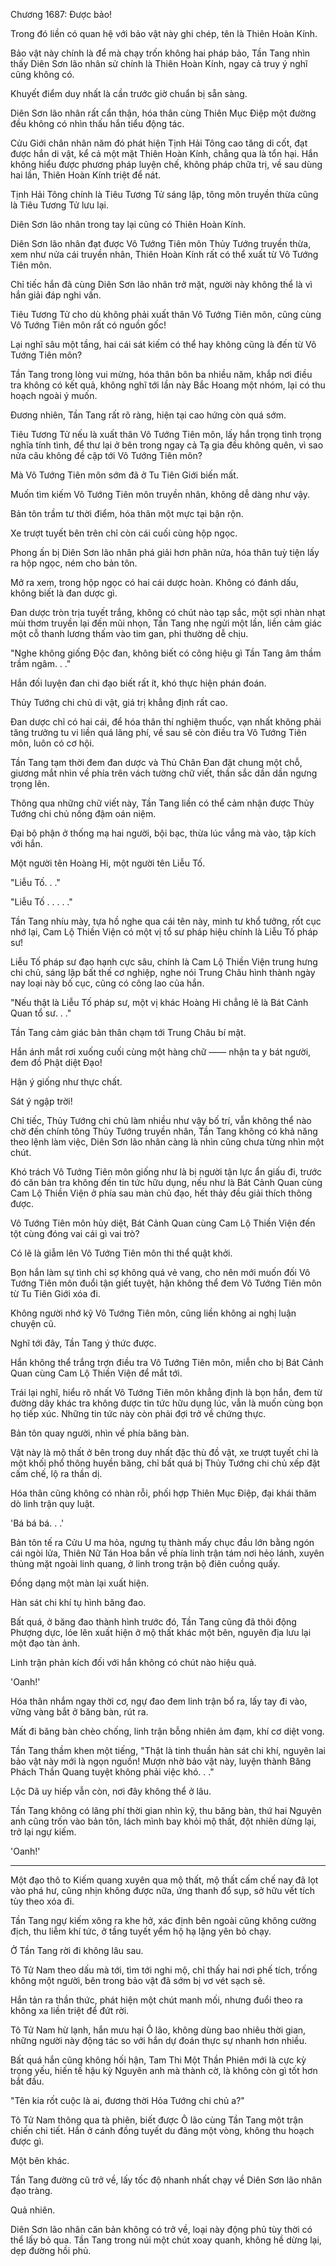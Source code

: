 




Chương 1687: Được bảo!


Trong đó liền có quan hệ với bảo vật này ghi chép, tên là Thiên Hoàn Kính.

Bảo vật này chính là để mà chạy trốn không hai pháp bảo, Tần Tang nhìn thấy Diên Sơn lão nhân sử chính là Thiên Hoàn Kính, ngay cả truy ý nghĩ cũng không có.

Khuyết điểm duy nhất là cần trước giờ chuẩn bị sẵn sàng.

Diên Sơn lão nhân rất cẩn thận, hóa thân cùng Thiên Mục Điệp một đường đều không có nhìn thấu hắn tiểu động tác.

Cửu Giới chân nhân năm đó phát hiện Tịnh Hải Tông cao tăng di cốt, đạt được hắn di vật, kể cả một mặt Thiên Hoàn Kính, chẳng qua là tổn hại. Hắn không hiểu được phương pháp luyện chế, không pháp chữa trị, về sau dùng hai lần, Thiên Hoàn Kính triệt để nát.

Tịnh Hải Tông chính là Tiêu Tương Tử sáng lập, tông môn truyền thừa cũng là Tiêu Tương Tử lưu lại.

Diên Sơn lão nhân trong tay lại cũng có Thiên Hoàn Kính.

Diên Sơn lão nhân đạt được Vô Tướng Tiên môn Thủy Tướng truyền thừa, xem như nửa cái truyền nhân, Thiên Hoàn Kính rất có thể xuất từ Vô Tướng Tiên môn.

Chỉ tiếc hắn đã cùng Diên Sơn lão nhân trở mặt, người này không thể là vì hắn giải đáp nghi vấn.

Tiêu Tương Tử cho dù không phải xuất thân Vô Tướng Tiên môn, cũng cùng Vô Tướng Tiên môn rất có nguồn gốc!

Lại nghĩ sâu một tầng, hai cái sát kiếm có thể hay không cũng là đến từ Vô Tướng Tiên môn?

Tần Tang trong lòng vui mừng, hóa thân bôn ba nhiều năm, khắp nơi điều tra không có kết quả, không nghĩ tới lần này Bắc Hoang một nhóm, lại có thu hoạch ngoài ý muốn.

Đương nhiên, Tần Tang rất rõ ràng, hiện tại cao hứng còn quá sớm.

Tiêu Tương Tử nếu là xuất thân Vô Tướng Tiên môn, lấy hắn trọng tình trọng nghĩa tính tình, để thư lại ở bên trong ngay cả Tạ gia đều không quên, vì sao nửa câu không đề cập tới Vô Tướng Tiên môn?

Mà Vô Tướng Tiên môn sớm đã ở Tu Tiên Giới biến mất.

Muốn tìm kiếm Vô Tướng Tiên môn truyền nhân, không dễ dàng như vậy.

Bản tôn trầm tư thời điểm, hóa thân một mực tại bận rộn.

Xe trượt tuyết bên trên chỉ còn cái cuối cùng hộp ngọc.

Phong ấn bị Diên Sơn lão nhân phá giải hơn phân nửa, hóa thân tuỳ tiện lấy ra hộp ngọc, ném cho bản tôn.

Mở ra xem, trong hộp ngọc có hai cái dược hoàn. Không có đánh dấu, không biết là đan dược gì.

Đan dược tròn trịa tuyết trắng, không có chút nào tạp sắc, một sợi nhàn nhạt mùi thơm truyền lại đến mũi nhọn, Tần Tang nhẹ ngửi một lần, liền cảm giác một cỗ thanh lương thấm vào tim gan, phi thường dễ chịu.

"Nghe không giống Độc đan, không biết có công hiệu gì Tần Tang âm thầm trầm ngâm. . ."

Hắn đối luyện đan chi đạo biết rất ít, khó thực hiện phán đoán.

Thủy Tướng chi chủ di vật, giá trị khẳng định rất cao.

Đan dược chỉ có hai cái, để hóa thân thí nghiệm thuốc, vạn nhất không phải tăng trưởng tu vi liền quá lãng phí, về sau sẽ còn điều tra Vô Tướng Tiên môn, luôn có cơ hội.

Tần Tang tạm thời đem đan dược và Thủ Chân Đan đặt chung một chỗ, giương mắt nhìn về phía trên vách tường chữ viết, thần sắc dần dần ngưng trọng lên.

Thông qua những chữ viết này, Tần Tang liền có thể cảm nhận được Thủy Tướng chi chủ nồng đậm oán niệm.

Đại bộ phận ở thống mạ hai người, bội bạc, thừa lúc vắng mà vào, tập kích với hắn.

Một người tên Hoàng Hi, một người tên Liễu Tố.

"Liễu Tố. . ."

"Liễu Tố . . . . ."

Tần Tang nhíu mày, tựa hồ nghe qua cái tên này, minh tư khổ tưởng, rốt cục nhớ lại, Cam Lộ Thiền Viện có một vị tổ sư pháp hiệu chính là Liễu Tố pháp sư!

Liễu Tố pháp sư đạo hạnh cực sâu, chính là Cam Lộ Thiền Viện trung hưng chi chủ, sáng lập bất thế cơ nghiệp, nghe nói Trung Châu hình thành ngày nay loại này bố cục, cũng có công lao của hắn.

"Nếu thật là Liễu Tố pháp sư, một vị khác Hoàng Hi chẳng lẽ là Bát Cảnh Quan tổ sư. . ."

Tần Tang cảm giác bản thân chạm tới Trung Châu bí mật.

Hắn ánh mắt rơi xuống cuối cùng một hàng chữ —— nhận ta y bát người, đem đồ Phật diệt Đạo!

Hận ý giống như thực chất.

Sát ý ngập trời!

Chỉ tiếc, Thủy Tướng chi chủ làm nhiều như vậy bố trí, vẫn không thể nào chờ đến chính tông Thủy Tướng truyền nhân, Tần Tang không có khả năng theo lệnh làm việc, Diên Sơn lão nhân càng là nhìn cũng chưa từng nhìn một chút.

Khó trách Vô Tướng Tiên môn giống như là bị người tận lực ẩn giấu đi, trước đó căn bản tra không đến tin tức hữu dụng, nếu như là Bát Cảnh Quan cùng Cam Lộ Thiền Viện ở phía sau màn chủ đạo, hết thảy đều giải thích thông được.

Vô Tướng Tiên môn hủy diệt, Bát Cảnh Quan cùng Cam Lộ Thiền Viện đến tột cùng đóng vai cái gì vai trò?

Có lẽ là giẫm lên Vô Tướng Tiên môn thi thể quật khởi.

Bọn hắn làm sự tình chỉ sợ không quá vẻ vang, cho nên mới muốn đối Vô Tướng Tiên môn đuổi tận giết tuyệt, hận không thể đem Vô Tướng Tiên môn từ Tu Tiên Giới xóa đi.

Không người nhớ kỹ Vô Tướng Tiên môn, cũng liền không ai nghị luận chuyện cũ.

Nghĩ tới đây, Tần Tang ý thức được.

Hắn không thể trắng trợn điều tra Vô Tướng Tiên môn, miễn cho bị Bát Cảnh Quan cùng Cam Lộ Thiền Viện để mắt tới.

Trái lại nghĩ, hiểu rõ nhất Vô Tướng Tiên môn khẳng định là bọn hắn, đem từ đường dây khác tra không được tin tức hữu dụng lúc, vẫn là muốn cùng bọn họ tiếp xúc. Những tin tức này còn phải đợi trở về chứng thực.

Bản tôn quay người, nhìn về phía băng bàn.

Vật này là mộ thất ở bên trong duy nhất đặc thù đồ vật, xe trượt tuyết chỉ là một khối phổ thông huyền băng, chỉ bất quá bị Thủy Tướng chi chủ xếp đặt cấm chế, lộ ra thần dị.

Hóa thân cũng không có nhàn rỗi, phối hợp Thiên Mục Điệp, đại khái thăm dò linh trận quy luật.

'Bá bá bá. . .'

Bản tôn tế ra Cửu U ma hỏa, ngưng tụ thành mấy chục đầu lớn bằng ngón cái ngòi lửa, Thiên Nữ Tán Hoa bắn về phía linh trận tám nơi hẻo lánh, xuyên thủng mặt ngoài linh quang, ở linh trong trận bộ điên cuồng quấy.

Đồng dạng một màn lại xuất hiện.

Hàn sát chi khí tụ hình băng đao.

Bất quá, ở băng đao thành hình trước đó, Tần Tang cũng đã thôi động Phượng dực, lóe lên xuất hiện ở mộ thất khác một bên, nguyên địa lưu lại một đạo tàn ảnh.

Linh trận phản kích đối với hắn không có chút nào hiệu quả.

'Oanh!'

Hóa thân nhắm ngay thời cơ, ngự đao đem linh trận bổ ra, lấy tay đi vào, vững vàng bắt ở băng bàn, rút ra.

Mất đi băng bàn chèo chống, linh trận bỗng nhiên ảm đạm, khí cơ diệt vong.

Tần Tang thầm khen một tiếng, "Thật là tinh thuần hàn sát chi khí, nguyên lai bảo vật này mới là ngọn nguồn! Mượn nhờ bảo vật này, luyện thành Băng Phách Thần Quang tuyệt không phải việc khó. . ."

Lộc Dã uy hiếp vẫn còn, nơi đây không thể ở lâu.

Tần Tang không có lãng phí thời gian nhìn kỹ, thu băng bàn, thứ hai Nguyên anh cũng trốn vào bản tôn, lách mình bay khỏi mộ thất, đột nhiên dừng lại, trở lại ngự kiếm.

'Oanh!'

---

Một đạo thô to Kiếm quang xuyên qua mộ thất, mộ thất cấm chế nay đã lọt vào phá hư, cũng nhịn không được nữa, ứng thanh đổ sụp, sở hữu vết tích tùy theo xóa đi.

Tần Tang ngự kiếm xông ra khe hở, xác định bên ngoài cũng không cường địch, thu liễm khí tức, ở tầng tuyết yểm hộ hạ lặng yên bỏ chạy.

Ở Tần Tang rời đi không lâu sau.

Tô Tử Nam theo dấu mà tới, tìm tới nghi mộ, chỉ thấy hai nơi phế tích, trống không một người, bên trong bảo vật đã sớm bị vơ vét sạch sẽ.

Hắn tản ra thần thức, phát hiện một chút manh mối, nhưng đuổi theo ra không xa liền triệt để đứt rời.

Tô Tử Nam hừ lạnh, hắn mưu hại Ô lão, không dùng bao nhiêu thời gian, những người này động tác so với hắn dự đoán thực sự nhanh hơn nhiều.

Bất quá hắn cũng không hối hận, Tam Thi Một Thần Phiên mới là cực kỳ trọng yếu, hiến tế hậu kỳ Nguyên anh mà thành cờ, là không còn gì tốt hơn bắt đầu.

"Tên kia rốt cuộc là ai, đương thời Hỏa Tướng chi chủ a?"

Tô Tử Nam thông qua tà phiên, biết được Ô lão cùng Tần Tang một trận chiến chi tiết. Hắn ở cánh đồng tuyết du đãng một vòng, không thu hoạch được gì.

Một bên khác.

Tần Tang đường cũ trở về, lấy tốc độ nhanh nhất chạy về Diên Sơn lão nhân đạo tràng.

Quả nhiên.

Diên Sơn lão nhân căn bản không có trở về, loại này động phủ tùy thời có thể lấy bỏ qua. Tần Tang trong núi một chút xoay quanh, không hề dừng lại, dẹp đường hồi phủ.




